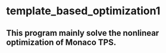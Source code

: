 # template_based_optimization1
## This program mainly solve the nonlinear optimization of Monaco TPS.
